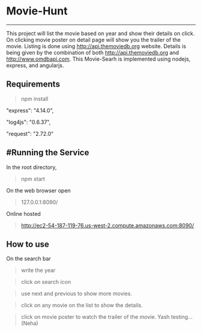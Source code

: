 # Movie-Hunt
---------------
This project will list the movie based on year and show their details on click.
On clicking movie poster on detail page will show you the trailer of the movie.
Listing is done using http://api.themoviedb.org website.
Details is being given by the combination of both http://api.themoviedb.org and http://www.omdbapi.com.
This Movie-Searh is implemented using nodejs, express, and angularjs.

Requirements
---------------

>npm install

"express": "4.14.0",

"log4js": "0.6.37",

"request": "2.72.0"


#Running the Service
------------------

In the root directory,
> npm start

On the web browser open

> 127.0.0.1:8090/ 

Online hosted
> http://ec2-54-187-119-76.us-west-2.compute.amazonaws.com:8090/

How to use
-----------------

On the search bar
> write the year 

> click on search icon

> use next and previous to show more movies.

> click on any movie on the list to show the details.

> click on movie poster to watch the trailer of the movie.
Yash testing...(Neha)
